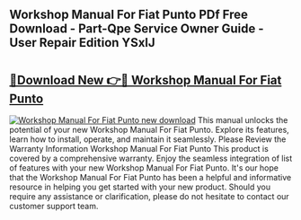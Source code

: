 ## Workshop Manual For Fiat Punto PDf Free Download - Part-Qpe Service Owner Guide - User Repair Edition YSxlJ

# <h2><a href="http://bc82978.oget.top/?id=Workshop+Manual+For+Fiat+Punto">🔗Download New 👉🔴 Workshop Manual For Fiat Punto</a></h2>

[![Workshop Manual For Fiat Punto new download](https://i.imgur.com/5g1atiW.png)](http://bc82978.oget.top/?id=Workshop+Manual+For+Fiat+Punto)
This manual unlocks the potential of your new Workshop Manual For Fiat Punto. Explore its features, learn how to install, operate, and maintain it seamlessly. Please Review the Warranty Information Workshop Manual For Fiat Punto This product is covered by a comprehensive warranty. Enjoy the seamless integration of list of features with your new Workshop Manual For Fiat Punto. It's our hope that the Workshop Manual For Fiat Punto has been a helpful and informative resource in helping you get started with your new product. Should you require any assistance or clarification, please do not hesitate to contact our customer support team.
